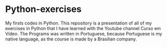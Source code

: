 # Python-exercises
My firsts codes in Python.
This repository is a presentation of all of my exercises in Python that I have learned with the Youtube channel Curso em Vídeo.
The Programs was written in Portuguese, because Portuguese is my native language, as the course is made by a Brasilian company. 
